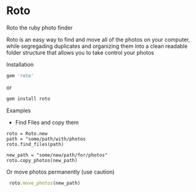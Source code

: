 # Roto
Roto the ruby photo finder


Roto is an easy way to find and move all of the photos on your computer, while segregading duplicates and organizing them into 
a clean readable folder structure that allows you to take control your photos


Installation

```ruby
gem 'roto' 
```
or 
```ruby
gem install roto
```
Examples

- Find Files and copy them
```
roto = Roto.new
path = "some/path/with/photos
roto.find_files(path)
 
new_path = "some/new/path/for/photos"
roto.copy_photos(new_path)
```
 
 Or move photos permanently (use caution)
```ruby
 roto.move_photos(new_path)
```
